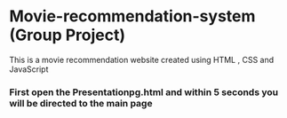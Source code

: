 # Movie-recommendation-system (Group Project)
This is a movie recommendation website created using HTML , CSS and JavaScript

### First open the Presentationpg.html and within 5 seconds you will be directed to the main page
